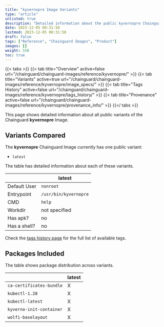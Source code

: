 ```yaml
---
title: "kyvernopre Image Variants"
type: "article"
unlisted: true
description: "Detailed information about the public kyvernopre Chainguard Image variants"
date: 2023-12-05 00:31:58
lastmod: 2023-12-05 00:31:58
draft: false
tags: ["Reference", "Chainguard Images", "Product"]
images: []
weight: 550
toc: true
---
```


{{< tabs >}}
{{< tab title="Overview" active=false url="/chainguard/chainguard-images/reference/kyvernopre/" >}}
{{< tab title="Variants" active=true url="/chainguard/chainguard-images/reference/kyvernopre/image_specs/" >}}
{{< tab title="Tags History" active=false url="/chainguard/chainguard-images/reference/kyvernopre/tags_history/" >}}
{{< tab title="Provenance" active=false url="/chainguard/chainguard-images/reference/kyvernopre/provenance_info/" >}}
{{</ tabs >}}

This page shows detailed information about all public variants of the Chainguard **kyvernopre** Image.

## Variants Compared
The **kyvernopre** Chainguard Image currently has one public variant: 

- `latest`

The table has detailed information about each of these variants.

|              | latest                |
|--------------|-----------------------|
| Default User | `nonroot`             |
| Entrypoint   | `/usr/bin/kyvernopre` |
| CMD          | `help`                |
| Workdir      | not specified         |
| Has apk?     | no                    |
| Has a shell? | no                    |

Check the [tags history page](/chainguard/chainguard-images/reference/kyvernopre/tags_history/) for the full list of available tags.

## Packages Included
The table shows package distribution across variants.

|                          | latest |
|--------------------------|--------|
| `ca-certificates-bundle` | X      |
| `kubectl-1.28`           | X      |
| `kubectl-latest`         | X      |
| `kyverno-init-container` | X      |
| `wolfi-baselayout`       | X      |

